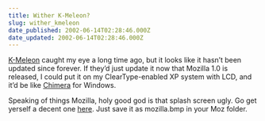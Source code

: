 ```yaml
---
title: Wither K-Meleon?
slug: wither_kmeleon
date_published: 2002-06-14T02:28:46.000Z
date_updated: 2002-06-14T02:28:46.000Z
---
```


[K-Meleon](http://kmeleon.sourceforge.net/) caught my eye a long time ago, but it looks like it hasn’t been updated since forever. If they’d just update it now that Mozilla 1.0 is released, I could put it on my ClearType-enabled XP system with LCD, and it’d be like [Chimera](http://chimera.mozdev.org/) for Windows.

Speaking of things Mozilla, holy good god is that splash screen ugly. Go get yerself a decent one [here](http://www.slater.ch/moz/). Just save it as mozilla.bmp in your Moz folder.
